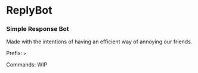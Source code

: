 # ReplyBot

### **Simple Response Bot**

Made with the intentions of having an efficient way of annoying our friends.

Prefix: `>`

Commands:
WIP
